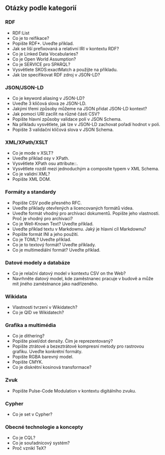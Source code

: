 ## Otázky podle kategorií

### **RDF**
- RDF:List
- Co je to reifikace?
- Popište RDF\*. Uveďte příklad.
- Jak se liší prefixovaná a relativní IRI v kontextu RDF?
- Co je Linked Data Vocabularies?
- Co je Open World Assumption?
- Co je SERVICE pro SPARQL?
- Vysvětlete SKOS:exactMatch a použijte na příkladu.
- Jak lze specifikovat RDF zdroj v JSON-LD?

### **JSON/JSON-LD**
- Co je keyword aliasing v JSON-LD?
- Uveďte 3 klíčová slova ze JSON-LD.
- Jakými třemi způsoby můžeme na JSON přidat JSON-LD kontext?
- Jak pomoci URI zacílit na různé části CSV?
- Popište hlavní způsoby validace polí v JSON Schema.
- Na příkladu vysvětlete, jak lze v JSON-LD zachovat pořadí hodnot v poli.
- Popište 3 validační klíčová slova v JSON Schema.

### **XML/XPath/XSLT**
- Co je mode v XSLT?
- Uveďte příklad osy v XPath.
- Vysvětlete XPath osu attribute::.
- Vysvětlete rozdíl mezi jednoduchým a composite typem v XML Schema.
- Co je validní XML?
- Popište XML DOM.

### **Formáty a standardy**
- Popište CSV podle přesného RFC.
- Uveďte příklady otevřených a licencovaných formátů videa.
- Uveďte formát vhodný pro archivaci dokumentů. Popište jeho vlastnosti. Proč je vhodný pro archivaci?
- Co je Well-Known Text? Uveďte příklad.
- Uveďte příklad textu v Markdownu. Jaký je hlavní cíl Markdownu?
- Popište formát INI a jeho použití.
- Co je TOML? Uveďte příklad.
- Co je to textový formát? Uveďte příklady.
- Co je multimediální formát? Uveďte příklad.

### **Datové modely a databáze**
- Co je relační datový model v kontextu CSV on the Web?
- Navrhněte datový model, kde zaměstnanec pracuje v budově a může mít jiného zaměstnance jako nadřízeného.

### **Wikidata**
- Vlastnosti tvrzení v Wikidatech?
- Co je QID ve Wikidatech?

### **Grafika a multimédia**
- Co je dithering?
- Popište pixel/dot density. Čím je reprezentovaný?
- Popište ztrátové a bezeztrátové kompresní metody pro rastrovou grafiku. Uveďte konkrétní formáty.
- Popište RGBA barevný model.
- Popište CMYK.
- Co je diskrétní kosinová transformace?

### **Zvuk**
- Popište Pulse-Code Modulation v kontextu digitálního zvuku.

### **Cypher**
- Co je set v Cypher?

### **Obecné technologie a koncepty**
- Co je CQL?
- Co je souřadnicový systém?
- Proč vznikl TeX?
